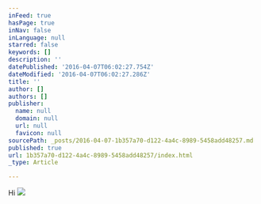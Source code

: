 ```yaml
---
inFeed: true
hasPage: true
inNav: false
inLanguage: null
starred: false
keywords: []
description: ''
datePublished: '2016-04-07T06:02:27.754Z'
dateModified: '2016-04-07T06:02:27.286Z'
title: ''
author: []
authors: []
publisher:
  name: null
  domain: null
  url: null
  favicon: null
sourcePath: _posts/2016-04-07-1b357a70-d122-4a4c-8989-5458add48257.md
published: true
url: 1b357a70-d122-4a4c-8989-5458add48257/index.html
_type: Article

---
```

Hi
![](https://the-grid-user-content.s3-us-west-2.amazonaws.com/b6fd17b4-b667-445f-a0c3-7404ff673738.png)